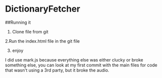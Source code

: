 # DictionaryFetcher

##Running it

1. Clone file from git
   
2.Run the index.html file in the git file

3. enjoy

I did use mark.js because everything else was either clucky or broke something else, you can look at my first commit with the main files for code that wasn't using a 3rd party, but it broke the audio.
